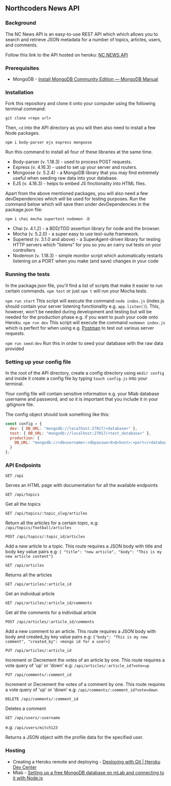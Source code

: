 ## Northcoders News API

### Background

The NC News API is an easy-to-use REST API which which allows you to search and retrieve JSON metadata for a number of topics, articles, users, and comments.

Follow this link to the API hosted on heroku: [NC NEWS API](https://rosies-ncnews.herokuapp.com/)

### Prerequisites

- MongoDB - [Install MongoDB Community Edition — MongoDB Manual](https://docs.mongodb.com/manual/administration/install-community/)

### Installation

Fork this repository and clone it onto your computer using the following terminal command:

```
git clone <repo url>
```

Then, `cd` into the API directory as you will then also need to install a few Node packages.

```
npm i body-parser ejs express mongoose
```

Run this command to install all four of these libraries at the same time.

- Body-parser (v. 1.18.3) - used to process POST requests.
- Express (v. 4.16.3) - used to set up your server and routers.
- Mongoose (v. 5.2.4) - a MongoDB library that you may find extremely useful when seeding raw data into your database.
- EJS (v. 4.16.3) - helps to embed JS finctionality into HTML files.

Apart from the above mentioned packages, you will also need a few devDependencies which will be used for testing purposes. Run the command below which will save then under devDependencies in the package.json file:

```
npm i chai mocha supertest nodemon -D
```

- Chai (v. 4.1.2) - a BDD/TDD assertion library for node and the browser.
- Mocha (v. 5.2.0) - a super easy to use test-suite framework.
- Supertest (v. 3.1.0 and above) - a SuperAgent-driven library for testing HTTP servers which "listens" for you so you an carry out tests on your controllers
- Nodemon (v. 1.18.3) - simple monitor script which automatically restarts listening on a PORT when you make (and save) changes in your code

### Running the tests

In the package.json file, you'll find a list of scripts that make it easier to run certain commands.
`npm test`
or just `npm t` will run your Mocha tests.

`npm run start`
This script will execute the command `node index.js` (index.js should contain your server listening functionality e.g. `app.listen()`). This, however, won't be needed during development and testing but will be needed for the production phase e.g. if you want to push your code onto Heroku.
`npm run dev`
This script will execute the command `nodemon index.js` which is perfect for when using e.g. [Postman](https://www.getpostman.com/) to test out various server requests.

`npm run seed:dev`
Run this in order to seed your database with the raw data provided

### Setting up your config file

In the root of the API directory, create a config directory using `mkdir config` and inside it create a config file by typing `touch config.js` into your terminal.

Your config file will contain sensitive information e.g. your Mlab database username and password, and so it is important that you include it in your .gitignore file.

The config object should look something like this:

```js
const config = {
  dev: { DB_URL: "mongodb://localhost:27017/<database>" },
  test: { DB_URL: "mongodb://localhost:27017/<test_database>" },
  production: {
    DB_URL: "mongodb://<dbusername>:<dbpassword>@<host>:<port>/<database>"
  }
};
```

### API Endpoints

```http
GET /api
```

Serves an HTML page with documentation for all the available endpoints

```http
GET /api/topics
```

Get all the topics

```http
GET /api/topics/:topic_slug/articles
```

Return all the articles for a certain topic, e.g: `/api/topics/football/articles`

```http
POST /api/topics/:topic_id/articles
```

Add a new article to a topic. This route requires a JSON body with title and body key value pairs
e.g: `{ "title": "new article", "body": "This is my new article content"}`

```http
GET /api/articles
```

Returns all the articles

```http
GET /api/articles/:article_id
```

Get an individual article

```http
GET /api/articles/:article_id/comments
```

Get all the comments for a individual article

```http
POST /api/articles/:article_id/comments
```

Add a new comment to an article. This route requires a JSON body with body and created_by key value pairs
e.g: `{"body": "This is my new comment", "created_by": <mongo id for a user>}`

```http
PUT /api/articles/:article_id
```

Increment or Decrement the votes of an article by one. This route requires a vote query of 'up' or 'down'
e.g: `/api/articles/:article_id?vote=up`

```http
PUT /api/comments/:comment_id
```

Increment or Decrement the votes of a comment by one. This route requires a vote query of 'up' or 'down'
e.g: `/api/comments/:comment_id?vote=down`

```http
DELETE /api/comments/:comment_id
```

Deletes a comment

```http
GET /api/users/:username
```

e.g: `/api/users/mitch123`

Returns a JSON object with the profile data for the specified user.

### Hosting

- Creating a Heroku remote and deploying - [Deploying with Git | Heroku Dev Center](https://devcenter.heroku.com/articles/git)
- Mlab - [Setting up a free MongoDB database on mLab and connecting to it with Node.js](http://fredrik.anderzon.se/2017/01/17/setting-up-a-free-mongodb-database-on-mlab-and-connecting-to-it-with-node-js/)
